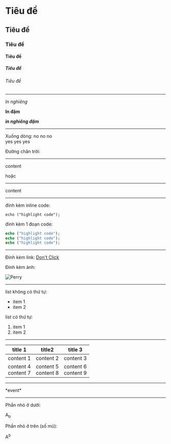 # Tiêu đề 
## Tiêu đề 
### Tiêu đề 
#### Tiêu đề 
##### Tiêu đề 
###### Tiêu đề 

-----------------------

*In nghiêng* 

**In đậm**

***in nghiêng đậm***

------------------------

Xuống dòng: no no no<br>yes yes yes

Đường chân trời: 
***
content

hoặc

-----
content

------------------------

đính kèm inline code: 

`echo ("highlight code");` 

đính kèm 1 đoạn code: 

```php
echo ("highlight code");
echo ("highlight code");
echo ("highlight code");
```
------------------------

Đính kèm link:  [Don't Click](https://www.youtube.com/watch?v=dQw4w9WgXcQ)

Đính kèm ảnh:   

![Perry](https://user-images.githubusercontent.com/72268643/139666563-abcadb65-a405-4d08-91ca-61f3af47ddf0.png)

------------------------

list không có thứ tự: 

* item 1
* item 2

list có thứ tự:

1. item 1
2. item 2

------------------------

| title 1 | title2 | title 3 |
|-|-|-|
| content 1 | content 2 | content 3 |
| content 4<br>content 7 | content 5<br>content 8 | content 6<br>content 9 |

-------------------------

\*event*

-------------------------

Phần nhỏ ở dưới: 

A<sub>b</sub>

Phần nhỏ ở trên (số mũ): 

A<sup>b</sup>
